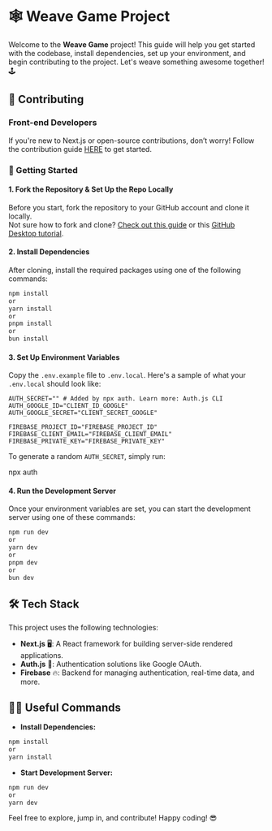 # 🕸️ Weave Game Project

Welcome to the **Weave Game** project! This guide will help you get started with the codebase, install dependencies, set up your environment, and begin contributing to the project. Let's weave something awesome together! 🕹️

## 📖 Contributing

### Front-end Developers 

If you're new to Next.js or open-source contributions, don’t worry! Follow the contribution guide [HERE](./CONTRIBUTION.md) to get started.

### 🚀 Getting Started

#### 1. Fork the Repository & Set Up the Repo Locally

Before you start, fork the repository to your GitHub account and clone it locally.  
Not sure how to fork and clone? [Check out this guide](https://www.youtube.com/watch?v=nT8KGYVurIU) or this [GitHub Desktop tutorial](https://www.youtube.com/watch?v=UGokwtIn1Hk).

#### 2. Install Dependencies

After cloning, install the required packages using one of the following commands:
```bash
npm install  
or  
yarn install  
or  
pnpm install  
or  
bun install  
```
#### 3. Set Up Environment Variables

Copy the `.env.example` file to `.env.local`. Here's a sample of what your `.env.local` should look like:
```
AUTH_SECRET="" # Added by npx auth. Learn more: Auth.js CLI
AUTH_GOOGLE_ID="CLIENT_ID_GOOGLE"
AUTH_GOOGLE_SECRET="CLIENT_SECRET_GOOGLE"

FIREBASE_PROJECT_ID="FIREBASE_PROJECT_ID"
FIREBASE_CLIENT_EMAIL="FIREBASE_CLIENT_EMAIL"
FIREBASE_PRIVATE_KEY="FIREBASE_PRIVATE_KEY"
```
To generate a random `AUTH_SECRET`, simply run:

npx auth

#### 4. Run the Development Server

Once your environment variables are set, you can start the development server using one of these commands:
```bash
npm run dev  
or  
yarn dev  
or  
pnpm dev  
or  
bun dev  
```
## 🛠️ Tech Stack

This project uses the following technologies:

- **Next.js** 🖥️: A React framework for building server-side rendered applications.
- **Auth.js** 🔐: Authentication solutions like Google OAuth.
- **Firebase** 🔥: Backend for managing authentication, real-time data, and more.

## 🧑‍💻 Useful Commands

- **Install Dependencies:**
```bash
npm install  
or  
yarn install  
```
- **Start Development Server:**
```bash
npm run dev  
or  
yarn dev  
```
Feel free to explore, jump in, and contribute! Happy coding! 😎

